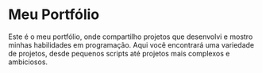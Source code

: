 # Meu Portfólio

<p>Este é o meu portfólio, onde compartilho projetos que desenvolvi e mostro minhas habilidades em programação. Aqui você encontrará uma variedade de projetos, desde pequenos scripts até projetos mais complexos e ambiciosos.<p>
